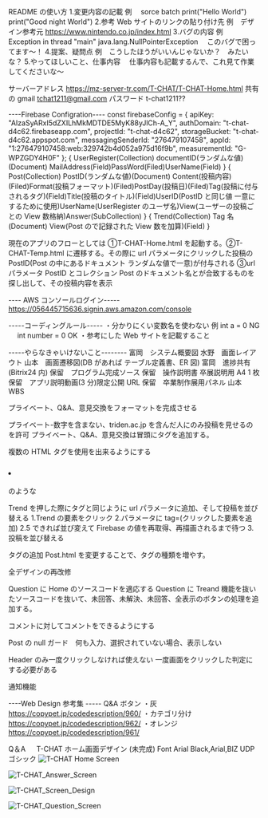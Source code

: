 README の使い方 1.変更内容の記載
例　 sorce batch
print("Hello World") print("Good night World") 2.参考 Web サイトのリンクの貼り付け先
例　デザイン参考元 https://www.nintendo.co.jp/index.html 3.バグの内容
例　 Exception in thread "main" java.lang.NullPointerException 　このバグで困ってます～！ 4.提案、疑問点
例　こうしたほうがいいんじゃないか？　みたいな？ 5.やってほしいこと、仕事内容
　仕事内容も記載するんで、これ見て作業してくださいな～

サーバーアドレス https://mz-server-tr.com/T-CHAT/T-CHAT-Home.html
共有の gmail tchat1211@gmail.com
パスワード t-chat1211??

----Firebase Configration----
const firebaseConfig = {
apiKey: "AIzaSyARxI5dZXILhMkMDTDE5MyK88yJlCh-A_Y",
authDomain: "t-chat-d4c62.firebaseapp.com",
projectId: "t-chat-d4c62",
storageBucket: "t-chat-d4c62.appspot.com",
messagingSenderId: "276479107458",
appId: "1:276479107458:web:329742b4d052a975d16f9b",
measurementId: "G-WPZGDY4H0F"
};
{
UserRegister(Collection)
documentID(ランダムな値)(Document)
MailAddress(Field)PassWord(Filed)UserName(Field)
}
{
Post(Collection)
PostID(ランダムな値)(Document)
Content(投稿内容)(Filed)Format(投稿フォーマット)(Filed)PostDay(投稿日)(Filed)Tag(投稿に付与されるタグ)(Field)Title(投稿のタイトル)(Field)UserID(PostID と同じ値 一意にするために使用)UserName(UserRegister のユーザ名)View(ユーザーの投稿ごとの View 数格納)Answer(SubCollection)
}
{
Trend(Collection)
Tag 名(Document)
View(Post ので記録された View 数を加算)(Field)
}

現在のアプリのフローとしては ①T-CHAT-Home.html を起動する。②T-CHAT-Temp.html に遷移する。その際に url パラメータにクリックした投稿の PostID(Post の中にあるドキュメント ランダムな値で一意)が付与される ③url パラメータ PostID とコレクション Post のドキュメント名とが合致するものを探し出して、その投稿内容を表示

---- AWS コンソールログイン-----
https://056445715636.signin.aws.amazon.com/console

-----コーディングルール-----
・分かりにくい変数名を使わない
例 int a = 0 NG 　 int number = 0 OK
・参考にした Web サイトを記載すること

-----やらなきゃいけないこと--------
富岡　システム概要図
水野　画面レイアウト
山本　画面遷移図(DB があれば テーブル定義書、ER 図)
富岡　進捗共有(Bitrix24 内)
保留　プログラム完成ソース
保留　操作説明書 卒展説明用 A4 1 枚
保留　アプリ説明動画(3 分)限定公開 URL
保留　卒業制作展用パネル
山本　 WBS

プライベート、Q&A、意見交換をフォーマットを完成させる

プライベート-数字を含まない、triden.ac.jp を含んだ人にのみ投稿を見せるのを許可
プライベート、Q&A、意見交換は冒頭にタグを追加する。

複数の HTML タグを使用を出来るようにする <h3><li></li></h3>のような

Trend を押した際にタグと同じように url パラメータに追加、そして投稿を並び替える
1.Trend の要素をクリック 2.パラメータに tag=(クリックした要素を追加)
2.5 できれば並び変えて Firebase の値を再取得、再描画されるまで待つ 3.投稿を並び替える

タグの追加
Post.html を変更することで、タグの種類を増やす。

全デザインの再改修

Question に Home のソースコードを適応する
Question に Treand 機能を抜いたソースコードを抜いて、未回答、未解決、未回答、全表示のボタンの処理を追加する。

コメントに対してコメントをできるようにする

Post の null ガード　何も入力、選択されていない場合、表示しない

Header のみ一度クリックしなければ使えない
一度画面をクリックした判定にする必要がある

通知機能

----Web Design 参考集 -----
Q&A ボタン
・灰
https://copypet.jp/codedescription/960/
・カテゴリ分け
https://copypet.jp/codedescription/962/
・オレンジ
https://copypet.jp/codedescription/961/

Q＆A 　 T-CHAT ホーム画面デザイン (未完成)
Font Arial Black,Arial,BIZ UDP ゴシック
![T-CHAT Home Screen](https://github.com/MizunoRoid/T-CHAT/assets/118154286/c366e71d-9630-4b03-8ad5-565c71652edd)

![T-CHAT_Answer_Screen](https://github.com/MizunoRoid/T-CHAT/assets/118154286/6b5414a9-c795-4113-bbf0-d3bebee0813b)

![T-CHAT_Screen_Design](https://github.com/MizunoRoid/T-CHAT/assets/118154286/1c009915-5a46-4bb9-a130-b4b56d051e36)

![T-CHAT_Question_Screen](https://github.com/MizunoRoid/T-CHAT/assets/118154286/2a80f00d-9e46-40eb-accf-da0a337f21dc)
